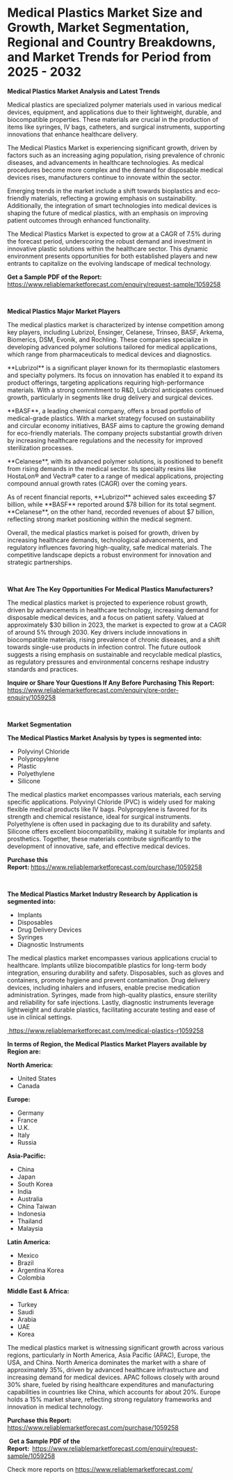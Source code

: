 <p><h1>Medical Plastics Market Size and Growth, Market Segmentation, Regional and Country Breakdowns, and Market Trends for Period from 2025 -  2032</h1></p><p><strong>Medical Plastics Market Analysis and Latest Trends</strong></p>
<p><p>Medical plastics are specialized polymer materials used in various medical devices, equipment, and applications due to their lightweight, durable, and biocompatible properties. These materials are crucial in the production of items like syringes, IV bags, catheters, and surgical instruments, supporting innovations that enhance healthcare delivery.</p><p>The Medical Plastics Market is experiencing significant growth, driven by factors such as an increasing aging population, rising prevalence of chronic diseases, and advancements in healthcare technologies. As medical procedures become more complex and the demand for disposable medical devices rises, manufacturers continue to innovate within the sector.</p><p>Emerging trends in the market include a shift towards bioplastics and eco-friendly materials, reflecting a growing emphasis on sustainability. Additionally, the integration of smart technologies into medical devices is shaping the future of medical plastics, with an emphasis on improving patient outcomes through enhanced functionality. </p><p>The Medical Plastics Market is expected to grow at a CAGR of 7.5% during the forecast period, underscoring the robust demand and investment in innovative plastic solutions within the healthcare sector. This dynamic environment presents opportunities for both established players and new entrants to capitalize on the evolving landscape of medical technology.</p></p>
<p><strong>Get a Sample PDF of the Report:&nbsp;</strong> <a href="https://www.reliablemarketforecast.com/enquiry/request-sample/1059258?utm_campaign=2274&utm_medium=2&utm_source=Github&utm_content=ia&utm_term=31012025&utm_id=medical-plastics">https://www.reliablemarketforecast.com/enquiry/request-sample/1059258</a></p>
<p>&nbsp;</p>
<p><strong>Medical Plastics Major Market Players</strong></p>
<p><p>The medical plastics market is characterized by intense competition among key players, including Lubrizol, Ensinger, Celanese, Trinseo, BASF, Arkema, Biomerics, DSM, Evonik, and Rochling. These companies specialize in developing advanced polymer solutions tailored for medical applications, which range from pharmaceuticals to medical devices and diagnostics.</p><p>**Lubrizol** is a significant player known for its thermoplastic elastomers and specialty polymers. Its focus on innovation has enabled it to expand its product offerings, targeting applications requiring high-performance materials. With a strong commitment to R&D, Lubrizol anticipates continued growth, particularly in segments like drug delivery and surgical devices.</p><p>**BASF**, a leading chemical company, offers a broad portfolio of medical-grade plastics. With a market strategy focused on sustainability and circular economy initiatives, BASF aims to capture the growing demand for eco-friendly materials. The company projects substantial growth driven by increasing healthcare regulations and the necessity for improved sterilization processes.</p><p>**Celanese**, with its advanced polymer solutions, is positioned to benefit from rising demands in the medical sector. Its specialty resins like HostaLon® and Vectra® cater to a range of medical applications, projecting compound annual growth rates (CAGR) over the coming years.</p><p>As of recent financial reports, **Lubrizol** achieved sales exceeding $7 billion, while **BASF** reported around $78 billion for its total segment. **Celanese**, on the other hand, recorded revenues of about $7 billion, reflecting strong market positioning within the medical segment.</p><p>Overall, the medical plastics market is poised for growth, driven by increasing healthcare demands, technological advancements, and regulatory influences favoring high-quality, safe medical materials. The competitive landscape depicts a robust environment for innovation and strategic partnerships.</p></p>
<p>&nbsp;</p>
<p><strong>What Are The Key Opportunities For Medical Plastics Manufacturers?</strong></p>
<p><p>The medical plastics market is projected to experience robust growth, driven by advancements in healthcare technology, increasing demand for disposable medical devices, and a focus on patient safety. Valued at approximately $30 billion in 2023, the market is expected to grow at a CAGR of around 5% through 2030. Key drivers include innovations in biocompatible materials, rising prevalence of chronic diseases, and a shift towards single-use products in infection control. The future outlook suggests a rising emphasis on sustainable and recyclable medical plastics, as regulatory pressures and environmental concerns reshape industry standards and practices.</p></p>
<p><strong>Inquire or Share Your Questions If Any Before Purchasing This Report:</strong> <a href="https://www.reliablemarketforecast.com/enquiry/pre-order-enquiry/1059258?utm_campaign=2274&utm_medium=2&utm_source=Github&utm_content=ia&utm_term=31012025&utm_id=medical-plastics">https://www.reliablemarketforecast.com/enquiry/pre-order-enquiry/1059258</a></p>
<p>&nbsp;</p>
<p><strong>Market Segmentation</strong></p>
<p><strong>The Medical Plastics Market Analysis by types is segmented into:</strong></p>
<p><ul><li>Polyvinyl Chloride</li><li>Polypropylene</li><li>Plastic</li><li>Polyethylene</li><li>Silicone</li></ul></p>
<p><p>The medical plastics market encompasses various materials, each serving specific applications. Polyvinyl Chloride (PVC) is widely used for making flexible medical products like IV bags. Polypropylene is favored for its strength and chemical resistance, ideal for surgical instruments. Polyethylene is often used in packaging due to its durability and safety. Silicone offers excellent biocompatibility, making it suitable for implants and prosthetics. Together, these materials contribute significantly to the development of innovative, safe, and effective medical devices.</p></p>
<p><strong>Purchase this Report:&nbsp;</strong><a href="https://www.reliablemarketforecast.com/purchase/1059258?utm_campaign=2274&utm_medium=2&utm_source=Github&utm_content=ia&utm_term=31012025&utm_id=medical-plastics">https://www.reliablemarketforecast.com/purchase/1059258</a></p>
<p>&nbsp;</p>
<p><strong>The Medical Plastics Market Industry Research by Application is segmented into:</strong></p>
<p><ul><li>Implants</li><li>Disposables</li><li>Drug Delivery Devices</li><li>Syringes</li><li>Diagnostic Instruments</li></ul></p>
<p><p>The medical plastics market encompasses various applications crucial to healthcare. Implants utilize biocompatible plastics for long-term body integration, ensuring durability and safety. Disposables, such as gloves and containers, promote hygiene and prevent contamination. Drug delivery devices, including inhalers and infusers, enable precise medication administration. Syringes, made from high-quality plastics, ensure sterility and reliability for safe injections. Lastly, diagnostic instruments leverage lightweight and durable plastics, facilitating accurate testing and ease of use in clinical settings.</p></p>
<p><a href="https://www.reliablemarketforecast.com/medical-plastics-r1059258?utm_campaign=2274&utm_medium=2&utm_source=Github&utm_content=ia&utm_term=31012025&utm_id=medical-plastics">&nbsp;https://www.reliablemarketforecast.com/medical-plastics-r1059258</a></p>
<p><strong>In terms of Region, the Medical Plastics Market Players available by Region are:</strong></p>
<p>
    <p> <strong> North America: </strong>
        <ul>
            <li>United States</li>
            <li>Canada</li>
        </ul>
        </p> 
    <p> <strong> Europe: </strong>
        <ul>
            <li>Germany</li>
            <li>France</li>
            <li>U.K.</li>
            <li>Italy</li>
            <li>Russia</li>
        </ul>
        </p> 
    <p> <strong> Asia-Pacific: </strong>
        <ul>
            <li>China</li>
            <li>Japan</li>
            <li>South Korea</li>
            <li>India</li>
            <li>Australia</li>
            <li>China Taiwan</li>
            <li>Indonesia</li>
            <li>Thailand</li>
            <li>Malaysia</li>
        </ul>
        </p> 
    <p> <strong> Latin America: </strong>
        <ul>
            <li>Mexico</li>
            <li>Brazil</li>
            <li>Argentina Korea</li>
            <li>Colombia</li>
        </ul>
        </p> 
    <p> <strong> Middle East & Africa: </strong>
        <ul>
            <li>Turkey</li>
            <li>Saudi</li>
            <li>Arabia</li>
            <li>UAE</li>
            <li>Korea</li>
        </ul>
    </p>
    </p>
<p><p>The medical plastics market is witnessing significant growth across various regions, particularly in North America, Asia Pacific (APAC), Europe, the USA, and China. North America dominates the market with a share of approximately 35%, driven by advanced healthcare infrastructure and increasing demand for medical devices. APAC follows closely with around 30% share, fueled by rising healthcare expenditures and manufacturing capabilities in countries like China, which accounts for about 20%. Europe holds a 15% market share, reflecting strong regulatory frameworks and innovation in medical technology.</p></p>
<p><strong>Purchase this Report: </strong><a href="https://www.reliablemarketforecast.com/purchase/1059258?utm_campaign=2274&utm_medium=2&utm_source=Github&utm_content=ia&utm_term=31012025&utm_id=medical-plastics">https://www.reliablemarketforecast.com/purchase/1059258</a></p>
<p>&nbsp;<strong>Get a Sample PDF of the Report:&nbsp;&nbsp;</strong><a href="https://www.reliablemarketforecast.com/enquiry/request-sample/1059258?utm_campaign=2274&utm_medium=2&utm_source=Github&utm_content=ia&utm_term=31012025&utm_id=medical-plastics">https://www.reliablemarketforecast.com/enquiry/request-sample/1059258</a></p>
<p><strong></strong></p>
<p>Check more reports on <a href="https://www.reliablemarketforecast.com/?utm_campaign=2274&utm_medium=2&utm_source=Github&utm_content=ia&utm_term=31012025&utm_id=medical-plastics">https://www.reliablemarketforecast.com/</a></p>